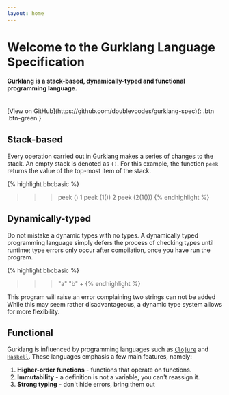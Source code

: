 ```yaml
---
layout: home
---
```

# Welcome to the Gurklang Language Specification
#### Gurklang is a stack-based, dynamically-typed and functional programming language.

<br/>
[View on GitHub](https://github.com/doublevcodes/gurklang-spec){: .btn .btn-green }

## Stack-based
Every operation carried out in Gurklang makes a series of
changes to the stack. An empty stack is denoted as `()`.
For this example, the function `peek` returns the value of
the top-most item of the stack.

{% highlight bbcbasic %}
>>> peek
()
>>> 1
>>> peek
(1())
>>> 2
>>> peek
(2(1()))
{% endhighlight %}

## Dynamically-typed
Do not mistake a dynamic types with no types.
A dynamically typed programming language simply
defers the process of checking types until runtime;
type errors only occur after compilation, once you
have run the program.

{% highlight bbcbasic %}
>>> "a"
>>> "b"
>>> +
{% endhighlight %}

This program will raise an error complaining two strings can not be added
While this may seem rather disadvantageous, a dynamic type
system allows for more flexibility.

## Functional

Gurklang is influenced by programming languages such as [`Clojure`](https://clojure.org)
and [`Haskell`](https://www.haskell.org/). These languages emphasis a few main features, namely:

1. **Higher-order functions** - functions that operate on functions.
2. **Immutability** - a definition is not a variable, you can't reassign it.
3. **Strong typing** - don't hide errors, bring them out
